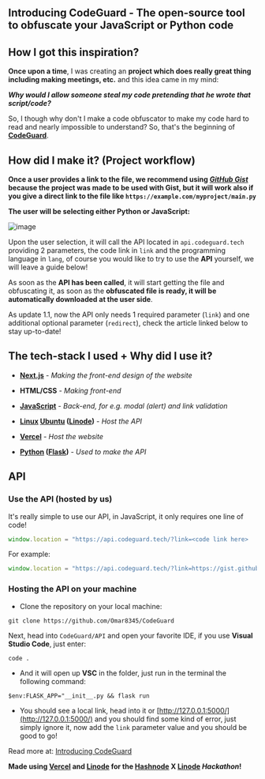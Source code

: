 ## Introducing CodeGuard - The open-source tool to obfuscate your JavaScript or Python code

## How I got this inspiration?

**Once upon a time**, I was creating an **project which does really great thing including making meetings, etc.** and this idea came in my mind:

***Why would I allow someone steal my code pretending that he wrote that script/code?***

So, I though why don't I make a code obfuscator to make my code hard to read and nearly impossible to understand? So, that's the beginning of **[CodeGuard](https://codeguard.tech)**.

## How did I make it? (Project workflow)

**Once a user provides a link to the file, we recommend using [*GitHub Gist*](https://gist.github.com) because the project was made to be used with Gist, but it will work also if you give a direct link to the file like `https://example.com/myproject/main.py`**

**The user will be selecting either Python or JavaScript:**

![image](https://user-images.githubusercontent.com/68811721/174752938-6b91d5ab-9678-4f6c-adf3-798965eb6928.png)

Upon the user selection, it will call the API located in `api.codeguard.tech` providing 2 parameters, the code link in `link` and the programming language in `lang`, of course you would like to try to use the **API** yourself, we will leave a guide below!

As soon as the **API has been called**, it will start getting the file and obfuscating it, as soon as the **obfuscated file is ready, it will be automatically downloaded at the user side**.

As update 1.1, now the API only needs 1 required parameter (`link`) and one additional optional parameter (`redirect`), check the article linked below to stay up-to-date!

## The tech-stack I used + Why did I use it?

- **[Next.js](https://nextjs.org/)** - *Making the front-end design of the website*

- **HTML/CSS** - *Making front-end*

- **[JavaScript](https://javascript.com)** - *Back-end, for e.g. modal (alert) and link validation*

- **[Linux](https://linux.org) [Ubuntu](https://ubuntu.com) ([Linode](https://linode.com))** - *Host the API*

- **[Vercel](https://vercel.com)** - *Host the website*

- **[Python](https://python.org) ([Flask](https://flask.palletsprojects.com/))** - *Used to make the API*

## API

### Use the API (hosted by us)

It's really simple to use our API, in JavaScript, it only requires one line of code!

```js
window.location = "https://api.codeguard.tech/?link=<code link here>
```

For example:

```js
window.location = "https://api.codeguard.tech/?link=https://gist.githubusercontent.com/Omar8345/1038a82e7db5f81d0722a4f2ab701924/raw/b213490f419b1d67de6a6a1647557934b97fc1ef/nicecode.js
```

### Hosting the API on your machine

- Clone the repository on your local machine:

`git clone https://github.com/Omar8345/CodeGuard`

Next, head into `CodeGuard/API` and open your favorite IDE, if you use **Visual Studio Code**, just enter:

`code .`

- And it will open up **VSC** in the folder, just run in the terminal the following command:

`$env:FLASK_APP="__init__.py && flask run`

- You should see a local link, head into it or [http://127.0.0.1:5000/](http://127.0.0.1:5000/) and you should find some kind of error, just simply ignore it, now add the `link` parameter value and you should be good to go!

Read more at: [Introducing CodeGuard](https://omardevblog.toolsandapps4us.site/codeguard)

**Made using [Vercel](https://vercel.com) and [Linode](https://linode.com) for the [Hashnode](https://hashnode.com) X [Linode](https://linode.com) *Hackathon*!**
